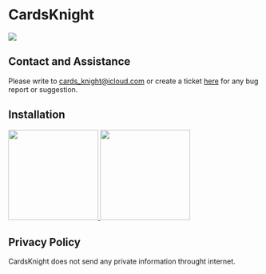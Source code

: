 # CardsKnight

<img src="https://lh3.googleusercontent.com/pbrgTe0CvBkoIbq-sskyVu6NyqGJz9JXCBf7ZK79_t2RLAt7akkyY8F5KgVa6bFCZYI=h600-rw"/>

## Contact and Assistance
Please write to [cards_knight@icloud.com](mailto:cards_knight@icloud.com) or create a ticket [here](https://github.com/FredJul/CardsKnight/issues/new) for any bug report or suggestion.

## Installation
<a href="https://play.google.com/store/apps/details?id=net.frju.cards" target="_blank" class="is-slightly-elevated" rel="nofollow">
  <img src="https://itsallwidgets.com/images/google.png" style="width:180px"/>
</a>
<a href="https://apps.apple.com/app/id1503972980" target="_blank" class="is-slightly-elevated" rel="nofollow">
  <img src="https://itsallwidgets.com/images/apple.png" style="width:180px"/>
</a>

## Privacy Policy
CardsKnight does not send any private information throught internet.
